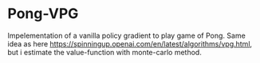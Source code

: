 # Pong-VPG
Impelementation of a vanilla policy gradient to play game of Pong. Same idea as here https://spinningup.openai.com/en/latest/algorithms/vpg.html, but i estimate the value-function with monte-carlo method.
